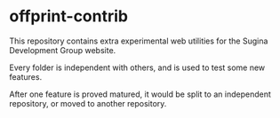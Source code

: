 # offprint-contrib

This repository contains extra experimental web utilities for the Sugina Development Group website.

Every folder is independent with others, and is used to test some new features.

After one feature is proved matured, it would be split to an independent repository, or moved to another repository.
